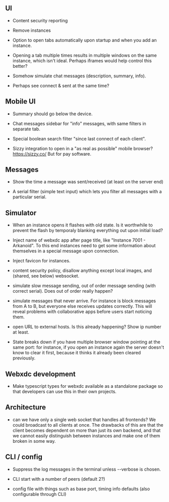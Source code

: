 ## UI

- Content security reporting

- Remove instances

- Option to open tabs automatically upon startup and when you add an instance.

- Opening a tab multiple times results in multiple windows on the same
  instance, which isn't ideal. Perhaps iframes would help control this better?

- Somehow simulate chat messages (description, summary, info).

- Perhaps see connect & sent at the same time?

## Mobile UI

- Summary should go below the device.

- Chat messages sidebar for "info" messages, with same filters in separate tab.

- Special boolean search filter "since last connect of each client".

- Sizzy integration to open in a "as real as possible" mobile browser?
  https://sizzy.co/ But for pay software.

## Messages

- Show the time a message was sent/received (at least on the server end)

- A serial filter (simple text input) which lets you filter all messages with a
  particular serial.

## Simulator

- When an instance opens it flashes with old state. Is it worthwhile to prevent
  the flash by temporaly blanking everything out upon initial load?

- Inject name of webxdc app after page title, like "Instance 7001 - Arkanoid".
  To this end instances need to get some information about themselves in a
  special message upon connection.

- Inject favicon for instances.

- content security policy, disallow anything except local images,
  and (shared, see below) websocket.

- simulate slow message sending, out of order message sending (with correct
  serial). Does out of order really happen?

- simulate messages that never arrive. For instance is block messages from A to
  B, but everyone else receives updates correctly. This will reveal problems
  with collaborative apps before users start noticing them.

- open URL to external hosts. Is this already happening? Show ip number at
  least.

- State breaks down if you have multiple browser window pointing at the same
  port: for instance, if you open an instance again the server doesn't know to
  clear it first, because it thinks it already been cleared previously.

## Webxdc development

- Make typescript types for webxdc available as a standalone package so that
  developers can use this in their own projects.

## Architecture

- can we have only a single web socket that handles all frontends? We could
  broadcast to all clients at once. The drawbacks of this are that the client
  becomes dependent on more than just its own backend, and that we cannot
  easily distinguish between instances and make one of them broken in some way.

## CLI / config

- Suppress the log messages in the terminal unless --verbose is chosen.

- CLI start with a number of peers (default 2?)

- config file with things such as base port, timing info defaults (also
  configurable through CLI)
